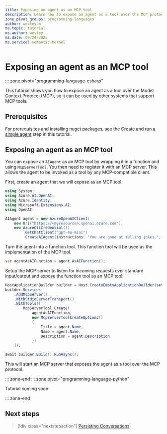 ```yaml
---
title: Exposing an agent as an MCP tool
description: Learn how to expose an agent as a tool over the MCP protocol
zone_pivot_groups: programming-languages
author: westey-m
ms.topic: tutorial
ms.author: westey
ms.date: 09/24/2025
ms.service: semantic-kernel
---
```


# Exposing an agent as an MCP tool

::: zone pivot="programming-language-csharp"

This tutorial shows you how to expose an agent as a tool over the Model Context Protocol (MCP), so it can be used by other systems that support MCP tools.

## Prerequisites

For prerequisites and installing nuget packages, see the [Create and run a simple agent](./run-agent.md) step in this tutorial.

## Exposing an agent as an MCP tool

You can expose an `AIAgent` as an MCP tool by wrapping it in a function and using `McpServerTool`. You then need to register it with an MCP server. This allows the agent to be invoked as a tool by any MCP-compatible client.

First, create an agent that we will expose as an MCP tool.

```csharp
using System;
using Azure.AI.OpenAI;
using Azure.Identity;
using Microsoft.Extensions.AI;
using OpenAI;

AIAgent agent = new AzureOpenAIClient(
    new Uri("https://<myresource>.openai.azure.com"),
    new AzureCliCredential())
        .GetChatClient("gpt-4o-mini")
        .CreateAIAgent(instructions: "You are good at telling jokes.", name: "Joker");
```

Turn the agent into a function tool. This function tool will be used as the implementation of the MCP tool.

```csharp
var agentAsAIFunction = agent.AsAIFunction();
```

Setup the MCP server to listen for incoming requests over standard input/output and expose the function tool as an MCP tool:

```csharp
HostApplicationBuilder builder = Host.CreateEmptyApplicationBuilder(settings: null);
builder.Services
    .AddMcpServer()
    .WithStdioServerTransport()
    .WithTools([
        McpServerTool.Create(
            agentAsAIFunction,
            new McpServerToolCreateOptions()
            {
                Title = agent.Name,
                Name = agent.Name,
                Description = agent.Description
            })
    ]);

await builder.Build().RunAsync();
```

This will start an MCP server that exposes the agent as a tool over the MCP protocol.

::: zone-end
::: zone pivot="programming-language-python"

Tutorial coming soon.

::: zone-end

## Next steps

> [!div class="nextstepaction"]
> [Persisting Conversations](./persisted-conversation.md)
